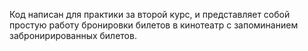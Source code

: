 Код написан для практики за второй курс, и представляет собой простую работу бронировки билетов в кинотеатр с запоминанием забронирированных билетов.
